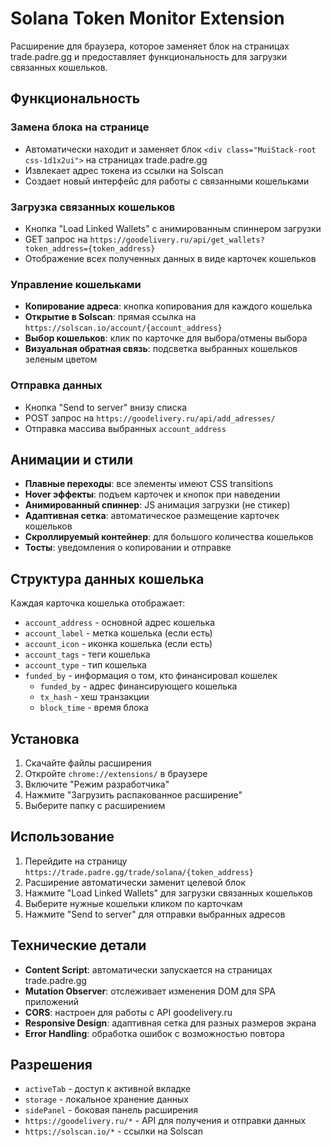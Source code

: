 # Solana Token Monitor Extension

Расширение для браузера, которое заменяет блок на страницах trade.padre.gg и предоставляет функциональность для загрузки связанных кошельков.

## Функциональность

### Замена блока на странице
- Автоматически находит и заменяет блок `<div class="MuiStack-root css-1d1x2ui">` на страницах trade.padre.gg
- Извлекает адрес токена из ссылки на Solscan
- Создает новый интерфейс для работы с связанными кошельками

### Загрузка связанных кошельков
- Кнопка "Load Linked Wallets" с анимированным спиннером загрузки
- GET запрос на `https://goodelivery.ru/api/get_wallets?token_address={token_address}`
- Отображение всех полученных данных в виде карточек кошельков

### Управление кошельками
- **Копирование адреса**: кнопка копирования для каждого кошелька
- **Открытие в Solscan**: прямая ссылка на `https://solscan.io/account/{account_address}`
- **Выбор кошельков**: клик по карточке для выбора/отмены выбора
- **Визуальная обратная связь**: подсветка выбранных кошельков зеленым цветом

### Отправка данных
- Кнопка "Send to server" внизу списка
- POST запрос на `https://goodelivery.ru/api/add_adresses/`
- Отправка массива выбранных `account_address`

## Анимации и стили

- **Плавные переходы**: все элементы имеют CSS transitions
- **Hover эффекты**: подъем карточек и кнопок при наведении
- **Анимированный спиннер**: JS анимация загрузки (не стикер)
- **Адаптивная сетка**: автоматическое размещение карточек кошельков
- **Скроллируемый контейнер**: для большого количества кошельков
- **Тосты**: уведомления о копировании и отправке

## Структура данных кошелька

Каждая карточка кошелька отображает:
- `account_address` - основной адрес кошелька
- `account_label` - метка кошелька (если есть)
- `account_icon` - иконка кошелька (если есть)
- `account_tags` - теги кошелька
- `account_type` - тип кошелька
- `funded_by` - информация о том, кто финансировал кошелек
  - `funded_by` - адрес финансирующего кошелька
  - `tx_hash` - хеш транзакции
  - `block_time` - время блока

## Установка

1. Скачайте файлы расширения
2. Откройте `chrome://extensions/` в браузере
3. Включите "Режим разработчика"
4. Нажмите "Загрузить распакованное расширение"
5. Выберите папку с расширением

## Использование

1. Перейдите на страницу `https://trade.padre.gg/trade/solana/{token_address}`
2. Расширение автоматически заменит целевой блок
3. Нажмите "Load Linked Wallets" для загрузки связанных кошельков
4. Выберите нужные кошельки кликом по карточкам
5. Нажмите "Send to server" для отправки выбранных адресов

## Технические детали

- **Content Script**: автоматически запускается на страницах trade.padre.gg
- **Mutation Observer**: отслеживает изменения DOM для SPA приложений
- **CORS**: настроен для работы с API goodelivery.ru
- **Responsive Design**: адаптивная сетка для разных размеров экрана
- **Error Handling**: обработка ошибок с возможностью повтора

## Разрешения

- `activeTab` - доступ к активной вкладке
- `storage` - локальное хранение данных
- `sidePanel` - боковая панель расширения
- `https://goodelivery.ru/*` - API для получения и отправки данных
- `https://solscan.io/*` - ссылки на Solscan 